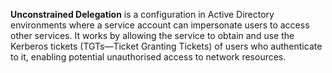 **Unconstrained Delegation** is a configuration in Active Directory environments where a service account can impersonate users to access other services. It works by allowing the service to obtain and use the Kerberos tickets (TGTs—Ticket Granting Tickets) of users who authenticate to it, enabling potential unauthorised access to network resources.




